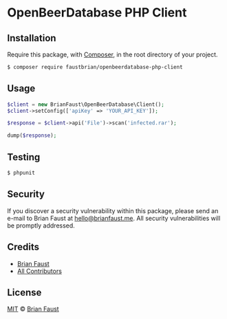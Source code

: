 # OpenBeerDatabase PHP Client

## Installation

Require this package, with [Composer](https://getcomposer.org/), in the root directory of your project.

```bash
$ composer require faustbrian/openbeerdatabase-php-client
```

## Usage

```php
$client = new BrianFaust\OpenBeerDatabase\Client();
$client->setConfig(['apiKey' => 'YOUR_API_KEY']);

$response = $client->api('File')->scan('infected.rar');

dump($response);
```

## Testing

``` bash
$ phpunit
```

## Security

If you discover a security vulnerability within this package, please send an e-mail to Brian Faust at hello@brianfaust.me. All security vulnerabilities will be promptly addressed.

## Credits

- [Brian Faust](https://github.com/faustbrian)
- [All Contributors](../../contributors)

## License

[MIT](LICENSE) © [Brian Faust](https://brianfaust.me)
